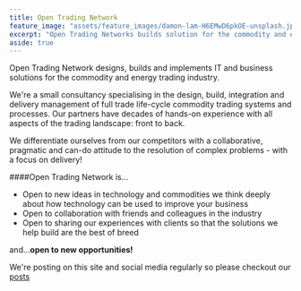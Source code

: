 ```yaml
---
title: Open Trading Network
feature_image: "assets/feature_images/damon-lam-H6EMwD6pkOE-unsplash.jpg"
excerpt: "Open Trading Networks builds solution for the commodity and energy trading sector."
aside: true
---
```


Open Trading Network designs, builds and implements IT and business solutions for the commodity and energy trading industry.

We're a small consultancy specialising in the design, build, integration and delivery management of full trade life-cycle commodity trading systems and processes. Our partners have decades of hands-on experience with all aspects of the trading landscape: front to back.

We differentiate ourselves from our competitors with a collaborative, pragmatic and can-do attitude to the resolution of complex problems - with a focus on delivery!

####Open Trading Network is...

* Open to new ideas in technology and commodities we think deeply about how technology can be used to improve your business
* Open to collaboration with friends and colleagues in the industry
* Open to sharing our experiences with clients so that the solutions we help build are the best of breed 

and...**open to new opportunities!**

We're posting on this site and social media regularly so please checkout our [posts](/category/all)